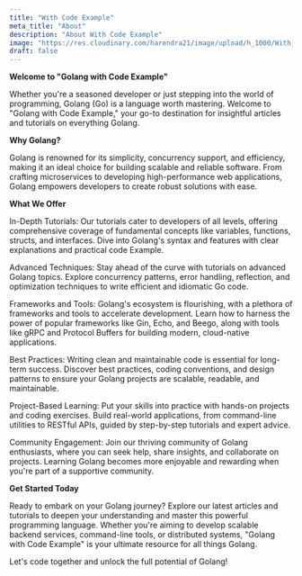 ```yaml
---
title: "With Code Example"
meta_title: "About"
description: "About With Code Example"
image: "https://res.cloudinary.com/harendra21/image/upload/h_1000/With_Code_Example_pemcaz.png"
draft: false
---
```


**Welcome to "Golang with Code Example"**

Whether you're a seasoned developer or just stepping into the world of programming, Golang (Go) is a language worth mastering. Welcome to "Golang with Code Example," your go-to destination for insightful articles and tutorials on everything Golang.

**Why Golang?**

Golang is renowned for its simplicity, concurrency support, and efficiency, making it an ideal choice for building scalable and reliable software. From crafting microservices to developing high-performance web applications, Golang empowers developers to create robust solutions with ease.

**What We Offer**

In-Depth Tutorials: Our tutorials cater to developers of all levels, offering comprehensive coverage of fundamental concepts like variables, functions, structs, and interfaces. Dive into Golang's syntax and features with clear explanations and practical code Example.

Advanced Techniques: Stay ahead of the curve with tutorials on advanced Golang topics. Explore concurrency patterns, error handling, reflection, and optimization techniques to write efficient and idiomatic Go code.

Frameworks and Tools: Golang's ecosystem is flourishing, with a plethora of frameworks and tools to accelerate development. Learn how to harness the power of popular frameworks like Gin, Echo, and Beego, along with tools like gRPC and Protocol Buffers for building modern, cloud-native applications.

Best Practices: Writing clean and maintainable code is essential for long-term success. Discover best practices, coding conventions, and design patterns to ensure your Golang projects are scalable, readable, and maintainable.

Project-Based Learning: Put your skills into practice with hands-on projects and coding exercises. Build real-world applications, from command-line utilities to RESTful APIs, guided by step-by-step tutorials and expert advice.

Community Engagement: Join our thriving community of Golang enthusiasts, where you can seek help, share insights, and collaborate on projects. Learning Golang becomes more enjoyable and rewarding when you're part of a supportive community.

**Get Started Today**

Ready to embark on your Golang journey? Explore our latest articles and tutorials to deepen your understanding and master this powerful programming language. Whether you're aiming to develop scalable backend services, command-line tools, or distributed systems, "Golang with Code Example" is your ultimate resource for all things Golang.

Let's code together and unlock the full potential of Golang!
